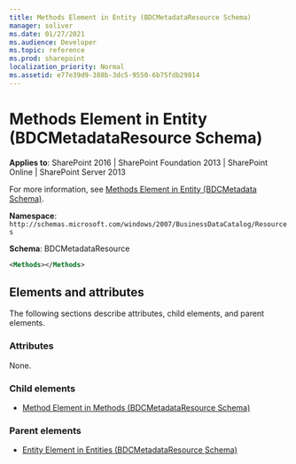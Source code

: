 ```yaml
---
title: Methods Element in Entity (BDCMetadataResource Schema)
manager: soliver
ms.date: 01/27/2021
ms.audience: Developer
ms.topic: reference
ms.prod: sharepoint
localization_priority: Normal
ms.assetid: e77e39d9-388b-3dc5-9550-6b75fdb29814
---
```


# Methods Element in Entity (BDCMetadataResource Schema)

**Applies to**: SharePoint 2016 | SharePoint Foundation 2013 | SharePoint Online | SharePoint Server 2013

For more information, see [Methods Element in Entity (BDCMetadata Schema)](methods-element-in-entity-bdcmetadata-schema.md).

**Namespace**: `http://schemas.microsoft.com/windows/2007/BusinessDataCatalog/Resources`

**Schema**: BDCMetadataResource

```xml
<Methods></Methods>
```

## Elements and attributes

The following sections describe attributes, child elements, and parent elements.

### Attributes

None.

### Child elements

- [Method Element in Methods (BDCMetadataResource Schema)](method-element-in-methods-bdcmetadataresource-schema.md)

### Parent elements

- [Entity Element in Entities (BDCMetadataResource Schema)](entity-element-in-entities-bdcmetadataresource-schema.md)
